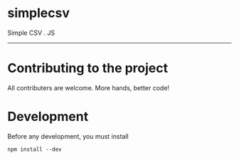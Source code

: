 # simplecsv
Simple CSV . JS


----


# Contributing to the project

All contributers are welcome. More hands, better code! 

# Development

Before any development, you must install 

~~~
npm install --dev
~~~
